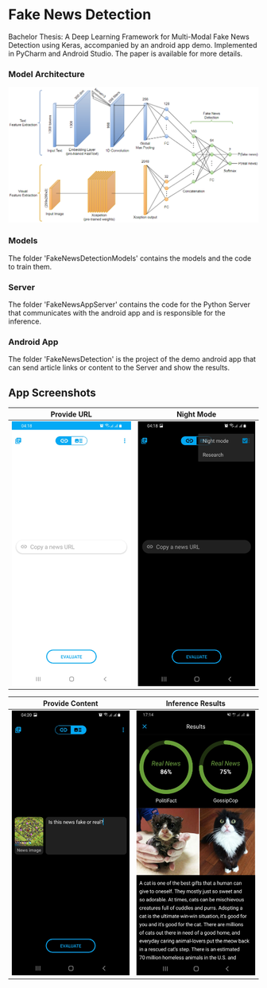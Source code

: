 # Fake News Detection
Bachelor Thesis: A Deep Learning Framework for Multi-Modal Fake News Detection using Keras, accompanied by an android app demo. Implemented in PyCharm and Android Studio.
The paper is available for more details.

### Model Architecture
<img src="./model.png">

### Models
The folder 'FakeNewsDetectionModels' contains the models and the code to train them.

### Server
The folder 'FakeNewsAppServer' contains the code for the Python Server that communicates with the android app and is responsible for the inference.

### Android App
The folder 'FakeNewsDetection' is the project of the demo android app that can send article links or content to the Server and show the results.

## App Screenshots
Provide URL            |  Night Mode
:-------------------------:|:-------------------------:
<img src="./scr1.jpg"  width="300" height="533"> | <img src="/scr2.jpg"  width="300" height="533"/>

Provide Content        | Inference Results
:-------------------------:|:-------------------------:
<img src="/scr3.jpg"  width="300" height="533"/>  |  <img src="/scr4.jpg"  width="300" height="533"/> 
